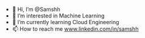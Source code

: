 - 👋 Hi, I’m @Samshh
- 👀 I’m interested in Machine Learning
- 🌱 I’m currently learning Cloud Engineering
- 📫 How to reach me www.linkedin.com/in/samshh

<!---
Samshh/Samshh is a ✨ special ✨ repository because its `README.md` (this file) appears on your GitHub profile.
You can click the Preview link to take a look at your changes.
--->
